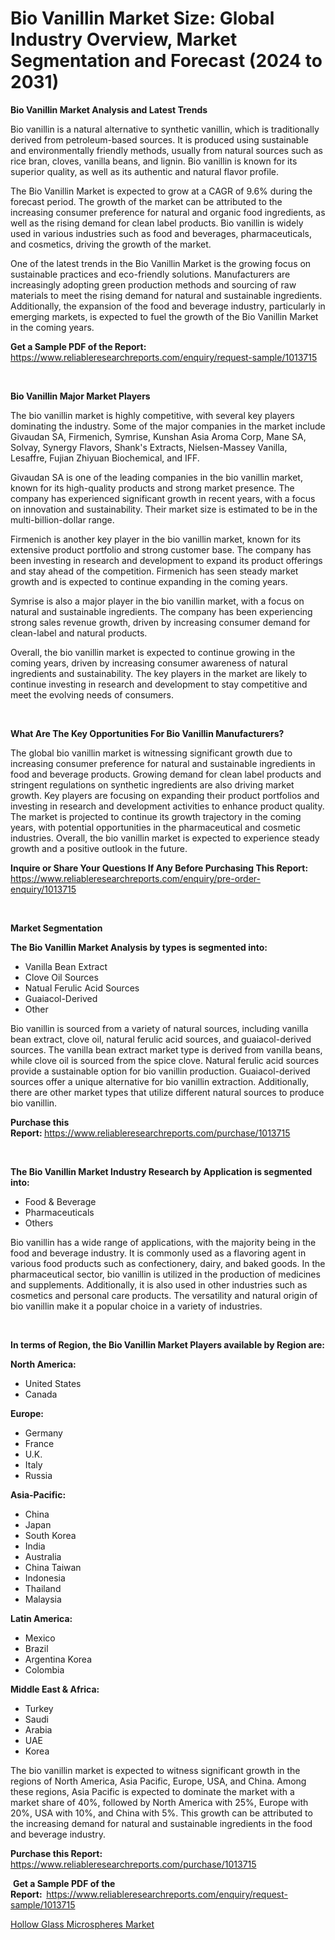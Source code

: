 <p><h1>Bio Vanillin Market Size: Global Industry Overview, Market Segmentation and Forecast (2024 to 2031)</h1></p><p><strong>Bio Vanillin Market Analysis and Latest Trends</strong></p>
<p><p>Bio vanillin is a natural alternative to synthetic vanillin, which is traditionally derived from petroleum-based sources. It is produced using sustainable and environmentally friendly methods, usually from natural sources such as rice bran, cloves, vanilla beans, and lignin. Bio vanillin is known for its superior quality, as well as its authentic and natural flavor profile.</p><p>The Bio Vanillin Market is expected to grow at a CAGR of 9.6% during the forecast period. The growth of the market can be attributed to the increasing consumer preference for natural and organic food ingredients, as well as the rising demand for clean label products. Bio vanillin is widely used in various industries such as food and beverages, pharmaceuticals, and cosmetics, driving the growth of the market.</p><p>One of the latest trends in the Bio Vanillin Market is the growing focus on sustainable practices and eco-friendly solutions. Manufacturers are increasingly adopting green production methods and sourcing of raw materials to meet the rising demand for natural and sustainable ingredients. Additionally, the expansion of the food and beverage industry, particularly in emerging markets, is expected to fuel the growth of the Bio Vanillin Market in the coming years.</p></p>
<p><strong>Get a Sample PDF of the Report:&nbsp;</strong> <a href="https://www.reliableresearchreports.com/enquiry/request-sample/1013715">https://www.reliableresearchreports.com/enquiry/request-sample/1013715</a></p>
<p>&nbsp;</p>
<p><strong>Bio Vanillin Major Market Players</strong></p>
<p><p>The bio vanillin market is highly competitive, with several key players dominating the industry. Some of the major companies in the market include Givaudan SA, Firmenich, Symrise, Kunshan Asia Aroma Corp, Mane SA, Solvay, Synergy Flavors, Shank's Extracts, Nielsen-Massey Vanilla, Lesaffre, Fujian Zhiyuan Biochemical, and IFF.</p><p>Givaudan SA is one of the leading companies in the bio vanillin market, known for its high-quality products and strong market presence. The company has experienced significant growth in recent years, with a focus on innovation and sustainability. Their market size is estimated to be in the multi-billion-dollar range.</p><p>Firmenich is another key player in the bio vanillin market, known for its extensive product portfolio and strong customer base. The company has been investing in research and development to expand its product offerings and stay ahead of the competition. Firmenich has seen steady market growth and is expected to continue expanding in the coming years.</p><p>Symrise is also a major player in the bio vanillin market, with a focus on natural and sustainable ingredients. The company has been experiencing strong sales revenue growth, driven by increasing consumer demand for clean-label and natural products.</p><p>Overall, the bio vanillin market is expected to continue growing in the coming years, driven by increasing consumer awareness of natural ingredients and sustainability. The key players in the market are likely to continue investing in research and development to stay competitive and meet the evolving needs of consumers.</p></p>
<p>&nbsp;</p>
<p><strong>What Are The Key Opportunities For Bio Vanillin Manufacturers?</strong></p>
<p><p>The global bio vanillin market is witnessing significant growth due to increasing consumer preference for natural and sustainable ingredients in food and beverage products. Growing demand for clean label products and stringent regulations on synthetic ingredients are also driving market growth. Key players are focusing on expanding their product portfolios and investing in research and development activities to enhance product quality. The market is projected to continue its growth trajectory in the coming years, with potential opportunities in the pharmaceutical and cosmetic industries. Overall, the bio vanillin market is expected to experience steady growth and a positive outlook in the future.</p></p>
<p><strong>Inquire or Share Your Questions If Any Before Purchasing This Report:</strong> <a href="https://www.reliableresearchreports.com/enquiry/pre-order-enquiry/1013715">https://www.reliableresearchreports.com/enquiry/pre-order-enquiry/1013715</a></p>
<p>&nbsp;</p>
<p><strong>Market Segmentation</strong></p>
<p><strong>The Bio Vanillin Market Analysis by types is segmented into:</strong></p>
<p><ul><li>Vanilla Bean Extract</li><li>Clove Oil Sources</li><li>Natual Ferulic Acid Sources</li><li>Guaiacol-Derived</li><li>Other</li></ul></p>
<p><p>Bio vanillin is sourced from a variety of natural sources, including vanilla bean extract, clove oil, natural ferulic acid sources, and guaiacol-derived sources. The vanilla bean extract market type is derived from vanilla beans, while clove oil is sourced from the spice clove. Natural ferulic acid sources provide a sustainable option for bio vanillin production. Guaiacol-derived sources offer a unique alternative for bio vanillin extraction. Additionally, there are other market types that utilize different natural sources to produce bio vanillin.</p></p>
<p><strong>Purchase this Report:&nbsp;</strong><a href="https://www.reliableresearchreports.com/purchase/1013715">https://www.reliableresearchreports.com/purchase/1013715</a></p>
<p>&nbsp;</p>
<p><strong>The Bio Vanillin Market Industry Research by Application is segmented into:</strong></p>
<p><ul><li>Food & Beverage</li><li>Pharmaceuticals</li><li>Others</li></ul></p>
<p><p>Bio vanillin has a wide range of applications, with the majority being in the food and beverage industry. It is commonly used as a flavoring agent in various food products such as confectionery, dairy, and baked goods. In the pharmaceutical sector, bio vanillin is utilized in the production of medicines and supplements. Additionally, it is also used in other industries such as cosmetics and personal care products. The versatility and natural origin of bio vanillin make it a popular choice in a variety of industries.</p></p>
<p>&nbsp;</p>
<p><strong>In terms of Region, the Bio Vanillin Market Players available by Region are:</strong></p>
<p>
    <p> <strong> North America: </strong>
        <ul>
            <li>United States</li>
            <li>Canada</li>
        </ul>
        </p> 
    <p> <strong> Europe: </strong>
        <ul>
            <li>Germany</li>
            <li>France</li>
            <li>U.K.</li>
            <li>Italy</li>
            <li>Russia</li>
        </ul>
        </p> 
    <p> <strong> Asia-Pacific: </strong>
        <ul>
            <li>China</li>
            <li>Japan</li>
            <li>South Korea</li>
            <li>India</li>
            <li>Australia</li>
            <li>China Taiwan</li>
            <li>Indonesia</li>
            <li>Thailand</li>
            <li>Malaysia</li>
        </ul>
        </p> 
    <p> <strong> Latin America: </strong>
        <ul>
            <li>Mexico</li>
            <li>Brazil</li>
            <li>Argentina Korea</li>
            <li>Colombia</li>
        </ul>
        </p> 
    <p> <strong> Middle East & Africa: </strong>
        <ul>
            <li>Turkey</li>
            <li>Saudi</li>
            <li>Arabia</li>
            <li>UAE</li>
            <li>Korea</li>
        </ul>
    </p>
    </p>
<p><p>The bio vanillin market is expected to witness significant growth in the regions of North America, Asia Pacific, Europe, USA, and China. Among these regions, Asia Pacific is expected to dominate the market with a market share of 40%, followed by North America with 25%, Europe with 20%, USA with 10%, and China with 5%. This growth can be attributed to the increasing demand for natural and sustainable ingredients in the food and beverage industry.</p></p>
<p><strong>Purchase this Report: </strong><a href="https://www.reliableresearchreports.com/purchase/1013715">https://www.reliableresearchreports.com/purchase/1013715</a></p>
<p>&nbsp;<strong>Get a Sample PDF of the Report:&nbsp;&nbsp;</strong><a href="https://www.reliableresearchreports.com/enquiry/request-sample/1013715">https://www.reliableresearchreports.com/enquiry/request-sample/1013715</a></p>
<p><strong></strong></p>
<p><p><a href="https://github.com/nicholepatriciadoylenwnrjr0/Market-Research-Report-List-1/blob/main/hollow-glass-microspheres-market.md">Hollow Glass Microspheres Market</a></p></p>